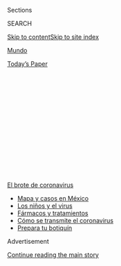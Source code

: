 <div id="app">

<div>

<div>

<div>

<div class="NYTAppHideMasthead css-1q2w90k e1suatyy0">

<div class="section css-ui9rw0 e1suatyy2">

<div class="css-eph4ug er09x8g0">

<div class="css-6n7j50">

</div>

<span class="css-1dv1kvn">Sections</span>

<div class="css-10488qs">

<span class="css-1dv1kvn">SEARCH</span>

</div>

[Skip to content](#site-content)[Skip to site
index](#site-index)

</div>

<div id="masthead-section-label" class="css-1wr3we4 eaxe0e00">

[Mundo](https://www.nytimes.com/es/section/mundo)

</div>

<div class="css-10698na e1huz5gh0">

</div>

</div>

<div id="masthead-bar-one" class="section hasLinks css-15hmgas e1csuq9d3">

<div class="css-uqyvli e1csuq9d0">

</div>

<div class="css-1uqjmks e1csuq9d1">

</div>

<div class="css-9e9ivx">

[](https://myaccount.nytimes.com/auth/login?response_type=cookie&client_id=vi)

</div>

<div class="css-1bvtpon e1csuq9d2">

[Today’s
Paper](https://www.nytimes.com/section/todayspaper)

</div>

</div>

</div>

</div>

<div data-aria-hidden="false">

<div id="site-content" data-role="main">

<div>

<div class="css-1aor85t" style="opacity:0.000000001;z-index:-1;visibility:hidden">

<div class="css-1hqnpie">

<div class="css-epjblv">

<span class="css-17xtcya">[Mundo](/es/section/mundo)</span><span class="css-x15j1o">|</span><span class="css-fwqvlz">Angustia,
vino blanco y gel
antibacterial</span>

</div>

<div class="css-k008qs">

<div class="css-1iwv8en">

<span class="css-18z7m18"></span>

<div>

</div>

</div>

<span class="css-1n6z4y">https://nyti.ms/305AvDC</span>

<div class="css-1705lsu">

<div class="css-4xjgmj">

<div class="css-4skfbu" data-role="toolbar" data-aria-label="Social Media Share buttons, Save button, and Comments Panel with current comment count" data-testid="share-tools">

  - 
  - 
  - 
  - 
    
    <div class="css-6n7j50">
    
    </div>

  - 
  - 

</div>

</div>

</div>

</div>

</div>

</div>

<div id="NYT_TOP_BANNER_REGION" class="css-13pd83m">

<div>

<div id="styln-prism-menu-1594831588949" class="section interactive-content interactive-size-medium css-1edisqu">

<div class="css-17ih8de interactive-body">

<div id="scroll-container" class="css-1gj85ro">

[<span class="styln-title-wrap"><span class="css-1pje3qr">El brote
de</span><span class="css-1pje3qr">
coronavirus</span></span>](https://www.nytimes.com/es/spotlight/coronavirus?action=click&pgtype=Article&state=default&region=TOP_BANNER&context=storylines_menu)

  - [Mapa y casos en
    México](https://www.nytimes.com/es/interactive/2020/espanol/america-latina/coronavirus-en-mexico.html?action=click&pgtype=Article&state=default&region=TOP_BANNER&context=storylines_menu)
  - [Los niños y el
    virus](https://www.nytimes.com/es/2020/07/31/espanol/ciencia-y-tecnologia/ninos-contagio-coronavirus.html?action=click&pgtype=Article&state=default&region=TOP_BANNER&context=storylines_menu)
  - [Fármacos y
    tratamientos](https://www.nytimes.com/es/interactive/2020/science/coronavirus-tratamientos-curas.html?action=click&pgtype=Article&state=default&region=TOP_BANNER&context=storylines_menu)
  - [Cómo se transmite el
    coronavirus](https://www.nytimes.com/es/2020/07/06/espanol/ciencia-y-tecnologia/coronavirus-transmision-aire.html?action=click&pgtype=Article&state=default&region=TOP_BANNER&context=storylines_menu)
  - [Prepara tu
    botiquín](https://www.nytimes.com/es/2020/07/14/espanol/estilos-de-vida/botiquin-medicina-coronavirus.html?action=click&pgtype=Article&state=default&region=TOP_BANNER&context=storylines_menu)

</div>

</div>

</div>

</div>

</div>

<div id="top-wrapper" class="css-1sy8kpn">

<div id="top-slug" class="css-l9onyx">

Advertisement

</div>

[Continue reading the main
story](#after-top)

<div class="ad top-wrapper" style="text-align:center;height:100%;display:block;min-height:250px">

<div id="top" class="place-ad" data-position="top" data-size-key="top">

</div>

</div>

<div id="after-top">

</div>

</div>

<div>

<div id="sponsor-wrapper" class="css-1hyfx7x">

<div id="sponsor-slug" class="css-19vbshk">

Supported by

</div>

[Continue reading the main
story](#after-sponsor)

<div id="sponsor" class="ad sponsor-wrapper" style="text-align:center;height:100%;display:block">

</div>

<div id="after-sponsor">

</div>

</div>

<div class="css-186x18t">

Europa

</div>

<div class="css-1vkm6nb ehdk2mb0">

# Angustia, vino blanco y gel antibacterial

</div>

La pandemia del coronavirus y los aranceles impuestos por el gobierno de
Donald Trump perjudicaron al mercado del vino francés. Ahora el destino
de la cosecha es convertirse en desinfectante para manos.

<div class="css-79elbk" data-testid="photoviewer-wrapper">

<div class="css-z3e15g" data-testid="photoviewer-wrapper-hidden">

</div>

<div class="css-1a48zt4 ehw59r15" data-testid="photoviewer-children">

![<span class="css-16f3y1r e13ogyst0" data-aria-hidden="true">Un
camión-cisterna recoge el vino de Jérôme Mader para transportarlo a una
destilería, donde terminará por convertirse en gel
antibacterial.</span><span class="css-cnj6d5 e1z0qqy90" itemprop="copyrightHolder"><span class="css-1ly73wi e1tej78p0">Credit...</span><span><span>Dmitry
Kostyukov para The New York
Times</span></span></span>](https://static01.nyt.com/images/2020/07/24/world/28Francia-vino-ES/merlin_174871056_ae254e73-15d3-440c-997b-65cde45a173f-articleLarge.jpg?quality=75&auto=webp&disable=upscale)

</div>

</div>

<div class="css-18e8msd">

<div class="css-vp77d3 epjyd6m0">

<div class="css-hus3qt ey68jwv0" data-aria-hidden="true">

[![Adam
Nossiter](https://static01.nyt.com/images/2018/10/15/multimedia/author-adam-nossiter/author-adam-nossiter-thumbLarge.png
"Adam Nossiter")](https://www.nytimes.com/by/adam-nossiter)

</div>

<div class="css-1baulvz">

Por [<span class="css-1baulvz last-byline" itemprop="name">Adam
Nossiter</span>](https://www.nytimes.com/by/adam-nossiter)

</div>

</div>

  - 
    
    <div class="css-ld3wwf e16638kd2">
    
    Publicado 28 de julio de 2020Actualizado 31 de julio de
    2020
    
    </div>

  - 
    
    <div class="css-4xjgmj">
    
    <div class="css-pvvomx" data-role="toolbar" data-aria-label="Social Media Share buttons, Save button, and Comments Panel with current comment count" data-testid="share-tools">
    
      - 
      - 
      - 
      - 
        
        <div class="css-6n7j50">
        
        </div>
    
      - 
      - 
    
    </div>
    
    </div>

</div>

<div class="css-mdjrty">

[Read in
English](https://www.nytimes.com/2020/07/27/world/europe/france-alsace-wine-coronavirus.html "Read in English")

</div>

</div>

<div class="section meteredContent css-1r7ky0e" name="articleBody" itemprop="articleBody">

<div class="css-1fanzo5 StoryBodyCompanionColumn">

<div class="css-53u6y8">

[Regístrate para recibir nuestro
boletín](https://www.nytimes.com/newsletters/el-times) con lo mejor de
The New York Times.

-----

HUNAWIHR, Francia — El camión cisterna se estacionó y era hora de
dejarlo ir. La decisión de enviar el vino a la destilería se había
tomado semanas atrás. Aún dolía. Poco después, el vino sería gel
antibacterial.

“Tenemos que cargarlo ya”, dijo Jérôme Mader, un vitivinicultor de 38
años, mientras murmuraba para sí mismo. “Muy bien. Ya no voy a pensar
en eso”, dijo en voz baja. “Se acabó”.

Cabizbajo, arrastró las mangueras a través de su cobertizo, las fijó a
las válvulas del camión con la ayuda del conductor, se dirigió a su
bodega fría y abrió las bombas. El vino —buen vino blanco de Alsacia,
vino bebible— pasó por las mangueras y entró al contenedor del camión.
Era demasiado insoportable pensar en su destino.

</div>

</div>

<div>

</div>

<div class="css-1fanzo5 StoryBodyCompanionColumn">

<div class="css-53u6y8">

Por todo el campo vinícola color esmeralda de Alsacia, ahora cubierto de
viñedos con tonos verde oscuro —y en otras regiones vinícolas francesas
también— miles de productores de vino, famosos y desconocidos, enfrentan
momentos similares de angustia.

</div>

</div>

<div class="css-1fanzo5 StoryBodyCompanionColumn">

<div class="css-53u6y8">

La crisis económica provocada por el coronavirus, combinada con el
impuesto del 25 por ciento que Trump impuso a los vinos franceses en la
guerra comercial con Europa, ha colapsado el mercado vinícola.

Mader, cuyos rieslings y Gewürztraminers de primera calidad se envían a
restaurantes y tiendas elegantes en ambos costados del Atlántico, ha
perdido la mitad de sus ventas desde diciembre.

“La COVID es una catástrofe para nosotros”, dijo.

</div>

</div>

<div class="css-79elbk" data-testid="photoviewer-wrapper">

<div class="css-z3e15g" data-testid="photoviewer-wrapper-hidden">

</div>

<div class="css-1a48zt4 ehw59r15" data-testid="photoviewer-children">

![<span class="css-16f3y1r e13ogyst0" data-aria-hidden="true">“Muy bien.
Ya no voy a pensar en eso”, dijo Mader en voz baja. “Se
acabó”.</span><span class="css-cnj6d5 e1z0qqy90" itemprop="copyrightHolder"><span class="css-1ly73wi e1tej78p0">Credit...</span><span>Dmitry
Kostyukov para The New York
Times</span></span>](https://static01.nyt.com/images/2020/07/24/world/28Francia-vino-ES-01/merlin_174871080_804e4be1-60d0-478c-8585-aa8d55bcafae-articleLarge.jpg?quality=75&auto=webp&disable=upscale)

</div>

</div>

<div class="css-1fanzo5 StoryBodyCompanionColumn">

<div class="css-53u6y8">

Así que algunos de los sutiles y suculentos vinos blancos por los que la
región es famosa, cultivados en las laderas rocosas y soleadas de
Alsacia, terminarán siendo gel antibacterial.

</div>

</div>

<div class="css-1fanzo5 StoryBodyCompanionColumn">

<div class="css-53u6y8">

Como otros productores, Mader no tiene espacio en su bodega para
almacenar el vino que no se ha vendido. “No podemos acumular lo que no
hemos vendido”, dijo.

La cosecha precoz de 2020, bendecida por la luz abundante del sol, está
a menos de un mes. Los lagares deben vaciarse para la nueva producción.
Para obtener una modesta compensación, la destilería es la única opción.

El conductor de la destilería había estado haciendo rondas en las
bodegas de los enólogos toda la mañana. “Algunos de ellos lo toman de
muy mala manera, porque este vino tiene valor comercial”, dijo de manera
mordaz Lucas Neret, el conductor.

“Estamos produciendo más de lo que podemos vender”, dijo Thibaut Specht,
un enólogo de Mittelwihr, cerca de ahí. “No tenemos
alternativa”.

</div>

</div>

<div class="css-79elbk" data-testid="photoviewer-wrapper">

<div class="css-z3e15g" data-testid="photoviewer-wrapper-hidden">

</div>

<div class="css-1a48zt4 ehw59r15" data-testid="photoviewer-children">

<div class="css-1xdhyk6 erfvjey0">

<span class="css-1ly73wi e1tej78p0">Image</span>

<div class="css-zjzyr8">

<div data-testid="lazyimage-container" style="height:257.77777777777777px">

</div>

</div>

</div>

<span class="css-16f3y1r e13ogyst0" data-aria-hidden="true">Viñedos
cerca de Reichsfeld,
Francia</span><span class="css-cnj6d5 e1z0qqy90" itemprop="copyrightHolder"><span class="css-1ly73wi e1tej78p0">Credit...</span><span>Dmitry
Kostyukov para The New York Times</span></span>

</div>

</div>

<div class="css-1fanzo5 StoryBodyCompanionColumn">

<div class="css-53u6y8">

El negocio familiar de Marion Borès, Domaine Borès, en Reichsfeld,
enviará el 30 por ciento de su producción: 19.000 litros. “Es como si te
despidieras de alguien que quieres mucho”, comentó.

“Este no es exactamente el destino que teníamos en mente cuando hicimos
este vino”, agregó la bodeguera de 27 años.

</div>

</div>

<div class="css-1fanzo5 StoryBodyCompanionColumn">

<div class="css-53u6y8">

El vino viejo termina en el enorme silo de acero de la destilería Romann
cerca de ahí, donde lo hervirán para transformarlo en alcohol.

Tan solo en Alsacia, más de seis millones de litros de vino terminarán
así. Mader enviará el 15 por ciento de su producción, el vino que llama
*Edelzwicker*, o “mezcla noble” en el dialecto alsaciano. Generalmente
vendido al mayoreo, “sigue siendo muy bueno”, señaló Mader.

En la destilería, el olor del vino hervido, como la esencia de una rica
salsa de res al vino tinto, se percibía intensamente arriba del
establecimiento una mañana cálida esta
semana.

</div>

</div>

<div class="css-79elbk" data-testid="photoviewer-wrapper">

<div class="css-z3e15g" data-testid="photoviewer-wrapper-hidden">

</div>

<div class="css-1a48zt4 ehw59r15" data-testid="photoviewer-children">

<div class="css-1xdhyk6 erfvjey0">

<span class="css-1ly73wi e1tej78p0">Image</span>

<div class="css-zjzyr8">

<div data-testid="lazyimage-container" style="height:257.77777777777777px">

</div>

</div>

</div>

<span class="css-16f3y1r e13ogyst0" data-aria-hidden="true">Erwin
Brouard en la destilería Romann en Sigolsheim,
Francia.</span><span class="css-cnj6d5 e1z0qqy90" itemprop="copyrightHolder"><span class="css-1ly73wi e1tej78p0">Credit...</span><span>Dmitry
Kostyukov para The New York Times</span></span>

</div>

</div>

<div class="css-1fanzo5 StoryBodyCompanionColumn">

<div class="css-53u6y8">

“Destilamos continuamente”, dijo Erwin Brouard, el director de la
compañía. “Es muy triste para los vitivinicultores. Sus reservas son
demasiado grandes. Tienen que hacer espacio. Y la cosecha ha comenzado
antes de tiempo este año”.

El gobierno francés, ansioso por proteger su precioso legado
vitivinícola, está dando subsidios para la operación, y compensó a
algunos de los 5000 vitivinicultores que hasta ahora se han inscrito con
una fracción del valor del vino, menos de un dólar por litro, en lo que
el gobierno llama “destilación de crisis”.

“Mi bodega está a reventar”, dijo Guillaume Klauss, propietario de una
bodega cercana. “Si no me deshago de él, no como. Evidentemente, esto me
ha destrozado. Son tres años de trabajo, y ni siquiera nos lo pagan como
se debe”.

</div>

</div>

<div class="css-1fanzo5 StoryBodyCompanionColumn">

<div class="css-53u6y8">

Alsacia ha tenido que recurrir a la destilación de crisis por primera
vez en su historia, aunque no es una estrategia desconocida en otras
regiones vitivinícolas. La última vez que ocurrió eso fue en 2009,
después del colapso
financiero.

</div>

</div>

<div class="css-79elbk" data-testid="photoviewer-wrapper">

<div class="css-z3e15g" data-testid="photoviewer-wrapper-hidden">

</div>

<div class="css-1a48zt4 ehw59r15" data-testid="photoviewer-children">

<div class="css-1xdhyk6 erfvjey0">

<span class="css-1ly73wi e1tej78p0">Image</span>

<div class="css-zjzyr8">

<div data-testid="lazyimage-container" style="height:257.77777777777777px">

</div>

</div>

</div>

<span class="css-16f3y1r e13ogyst0" data-aria-hidden="true">El camión
cisterna se dirige a
Hunawihr.</span><span class="css-cnj6d5 e1z0qqy90" itemprop="copyrightHolder"><span class="css-1ly73wi e1tej78p0">Credit...</span><span>Dmitry
Kostyukov para The New York Times</span></span>

</div>

</div>

<div class="css-1fanzo5 StoryBodyCompanionColumn">

<div class="css-53u6y8">

“Una gran mayoría se ha visto golpeada por esta crisis”, dijo Francis
Backert, dirigente de la Asociación de Productores de Vino
Independientes de Alsacia. “Estas personas están sufriendo de verdad”.

“Todos los puntos de venta están bloqueados”, agregó. “La exportación
está bloqueada. Trump, la COVID. Hay muy pocos negocios fuera de
Francia. El mercado estadounidense está bloqueado”.

Los comerciantes de vino al mayoreo enfrentan pérdidas del 70 por
ciento, dijo.

Sin embargo, las pérdidas monetarias son una cosa. También está el golpe
psicológico.

“Mira, estas personas tienen mucha cautela y vergüenza”, dijo Backert.
“Simplemente no quieren hablar al respecto. Obviamente la situación
les está rompiendo el corazón”.

Algunos productores de vino de la región se negaron a ser entrevistados
sobre el tema.

La relación con sus viñedos, y lo que se produce a partir de ellos, es
tanto personal como financiera. Muchos viven en casas modestas y se
dedican a un negocio familiar que, a menudo, se remonta a siglos. La
fecha tallada sobre la bodega original de Borès es 1723.

</div>

</div>

<div class="css-1fanzo5 StoryBodyCompanionColumn">

<div class="css-53u6y8">

En las laderas de esquisto y arenisca bañadas por el sol sobre
Reichsfeld, Borès patrullaba las vides en las que ha trabajado desde los
diez años, sacaba hojas secas y arrancaba uvas marchitas. Su toque era
ligero.

</div>

</div>

<div class="css-79elbk" data-testid="photoviewer-wrapper">

<div class="css-z3e15g" data-testid="photoviewer-wrapper-hidden">

</div>

<div class="css-1a48zt4 ehw59r15" data-testid="photoviewer-children">

<div class="css-1xdhyk6 erfvjey0">

<span class="css-1ly73wi e1tej78p0">Image</span>

<div class="css-zjzyr8">

<div data-testid="lazyimage-container" style="height:257.77777777777777px">

</div>

</div>

</div>

<span class="css-16f3y1r e13ogyst0" data-aria-hidden="true">“Es como si
te despidieras de alguien que quieres mucho”, dijo Marion Borès, una
bodeguera</span><span class="css-cnj6d5 e1z0qqy90" itemprop="copyrightHolder"><span class="css-1ly73wi e1tej78p0">Credit...</span><span>Dmitry
Kostyukov para The New York Times</span></span>

</div>

</div>

<div class="css-1fanzo5 StoryBodyCompanionColumn">

<div class="css-53u6y8">

“Estas son las vides de las que nos preocupamos durante todo el año”,
dijo su madre, Marie-Claire. “Lo hacemos todo a mano. Y ahora esto.
Terrible”.

Al subir la empinada ladera, Marion dijo: “jugábamos en estos viñedos”.
Y agregó que ella también participa en la cosecha.

“El esquisto es mágico”, dijo. Es lo que hace que el vino sea dinámico.
Hay momentos en los que estás muy contento de estar solo en estas
viñas”.

En su carrera, Mader ha ganado premios y enfrentado el problema opuesto
del que tiene actualmente: no tener suficiente vino para satisfacer la
demanda.

“Hace unos años habría sido impensable que un camión-cisterna tendría
que pasar aquí algún día”, dijo, mientras su voz se desvanecía.

</div>

</div>

<div class="css-1fanzo5 StoryBodyCompanionColumn">

<div class="css-53u6y8">

Durante días aplazó la toma de una decisión acerca de la destilería.

“Vacilé”, dijo. “Pensé que lo superaríamos. Esperé hasta el último día
para decidir. Siempre creo que el siguiente día será mejor”.

No obstante, la decisión no podría posponerse; el gobierno presionaba
con su fecha límite de inscripción.

Después, para consolarse a él y a sus colegas, dijo, “llamé a un amigo,
y bebimos un par de botellas”.

“Si el vino es bueno, siempre habrá esperanza”, agregó.

Desde hace poco los pedidos han aumentado un poco. Además, “las uvas
este año son verdaderamente magníficas”,
dijo.

</div>

</div>

<div class="css-79elbk" data-testid="photoviewer-wrapper">

<div class="css-z3e15g" data-testid="photoviewer-wrapper-hidden">

</div>

<div class="css-1a48zt4 ehw59r15" data-testid="photoviewer-children">

<div class="css-1xdhyk6 erfvjey0">

<span class="css-1ly73wi e1tej78p0">Image</span>

<div class="css-zjzyr8">

<div data-testid="lazyimage-container" style="height:257.77777777777777px">

</div>

</div>

</div>

<span class="css-16f3y1r e13ogyst0" data-aria-hidden="true">Para los
productores de vino en Alsacia, esta crisis les ha roto el corazón. El
paisaje en Colmar, en
Alsacia.</span><span class="css-cnj6d5 e1z0qqy90" itemprop="copyrightHolder"><span class="css-1ly73wi e1tej78p0">Credit...</span><span>Dmitry
Kostyukov para The New York Times</span></span>

</div>

</div>

<div class="css-1fanzo5 StoryBodyCompanionColumn">

<div class="css-53u6y8">

Adam Nossiter es el jefe del buró en París. Anteriormente, fue
corresponsal en París, jefe del buró en África Occidental, y dirigió el
equipo que ganó el Premio Pulitzer en la categoría de Reportería
Internacional en 2015, por la cobertura de la epidemia de ébola.

-----

</div>

</div>

</div>

<div>

</div>

<div>

</div>

<div>

</div>

<div>

<div id="bottom-wrapper" class="css-1ede5it">

<div id="bottom-slug" class="css-l9onyx">

Advertisement

</div>

[Continue reading the main
story](#after-bottom)

<div id="bottom" class="ad bottom-wrapper" style="text-align:center;height:100%;display:block;min-height:90px">

</div>

<div id="after-bottom">

</div>

</div>

</div>

</div>

</div>

## Site Index

<div>

</div>

## Site Information Navigation

  - [© <span>2020</span> <span>The New York Times
    Company</span>](https://help.nytimes.com/hc/en-us/articles/115014792127-Copyright-notice)

<!-- end list -->

  - [NYTCo](https://www.nytco.com/)
  - [Contact
    Us](https://help.nytimes.com/hc/en-us/articles/115015385887-Contact-Us)
  - [Work with us](https://www.nytco.com/careers/)
  - [Advertise](https://nytmediakit.com/)
  - [T Brand Studio](http://www.tbrandstudio.com/)
  - [Your Ad
    Choices](https://www.nytimes.com/privacy/cookie-policy#how-do-i-manage-trackers)
  - [Privacy](https://www.nytimes.com/privacy)
  - [Terms of
    Service](https://help.nytimes.com/hc/en-us/articles/115014893428-Terms-of-service)
  - [Terms of
    Sale](https://help.nytimes.com/hc/en-us/articles/115014893968-Terms-of-sale)
  - [Site
    Map](https://spiderbites.nytimes.com)
  - [Help](https://help.nytimes.com/hc/en-us)
  - [Subscriptions](https://www.nytimes.com/subscription?campaignId=37WXW)

</div>

</div>

</div>

</div>
